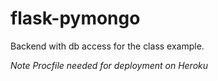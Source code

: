 # flask-pymongo
Backend with db access for the class example.

*Note Procfile needed for deployment on Heroku*

